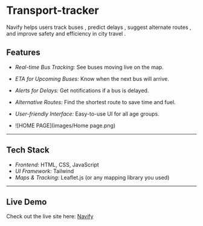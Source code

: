 # Transport-tracker
Navify helps users track buses , predict delays , suggest alternate routes , and improve safety and efficiency in city travel . 


## Features

- *Real-time Bus Tracking:* See buses moving live on the map.
- *ETA for Upcoming Buses:* Know when the next bus will arrive.
- *Alerts for Delays:* Get notifications if a bus is delayed.
- *Alternative Routes:* Find the shortest route to save time and fuel.
- *User-friendly Interface:* Easy-to-use UI for all age groups.

- ![HOME PAGE](images/Home page.png)
  
---

## Tech Stack

- *Frontend:* HTML, CSS, JavaScript  
- *UI Framework:* Tailwind 
- *Maps & Tracking:* Leaflet.js (or any mapping library you used)  

---


## Live Demo
Check out the live site here: [Navify](https://sankalphq.github.io/Transport-tracker/)


